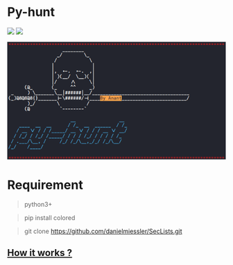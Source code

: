 # Py-hunt
![](https://img.shields.io/pypi/pyversions/3)
![](https://img.shields.io/badge/Checked-Linux-orange)

![](https://github.com/Anant1711/web/blob/master/images/pyhunt/banner1.png)

# Requirement
  > python3+
  
  > pip install colored
  
  >git clone https://github.com/danielmiessler/SecLists.git
  
[<h2> How it works ? </h2>](https://anant1711.github.io/web/pyhunt.html) 

  
